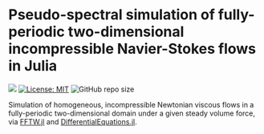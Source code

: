 # Pseudo-spectral simulation of fully-periodic two-dimensional incompressible Navier-Stokes flows in Julia

[docs-dev-img]: https://img.shields.io/badge/docs-dev-green.svg
[docs-dev-url]: https://rmsrosa.github.io/2dnsepervortjl/


[![][docs-dev-img]][docs-dev-url] [![License: MIT](https://img.shields.io/badge/License-MIT-orange.svg)](LICENSE) ![GitHub repo size](https://img.shields.io/github/repo-size/rmsrosa/2dnsepervortjl)

Simulation of homogeneous, incompressible Newtonian viscous flows in a fully-periodic two-dimensional domain under a given steady volume force, via [FFTW.jl](https://github.com/JuliaMath/FFTW.jl) and [DifferentialEquations.jl](https://github.com/SciML/DifferentialEquations.jl).

